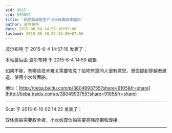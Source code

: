 ```yaml
---
aid: 9025
zid: 595059
title: '现在临高能生产小水线面双体船吗'
author: 波尔布特
date: 2015-06-04 14:57:16+07:00
lastmod: 2015-06-10 02:14:00+07:00
---
```


波尔布特 于 2015-6-4 14:57:16 发表了：

本帖最后由 波尔布特 于 2015-6-4 14:59 编辑 

如果不能，有哪些技术难关需要攻克？贴吧有篇同人很有意思，里面提到穿越者建造、使用小水线面船。

地址：[http://tieba.baidu.com/p/3804993755?share=9105&fr=share](http://tieba.baidu.com/p/3804993755?share=9105&fr=share)

---------

Scat 于 2015-6-10 02:14:22 发表了：

双体帆船需要胶合板，小水线双体船需要高强度钢和焊接

---------

